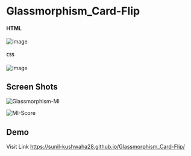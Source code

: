 # Glassmorphism_Card-Flip
#### HTML
![image](https://user-images.githubusercontent.com/82012814/145780865-b2a1f0fc-ca57-43a9-9fed-d7110475340b.png) 
#### `CSS`
![image](https://user-images.githubusercontent.com/82012814/145780897-f9341f34-b3ae-474b-bf5b-52d68ebb4e81.png) 

## Screen Shots
![Glassmorphism-MI](https://user-images.githubusercontent.com/82012814/145776376-a5f84b26-2911-45ab-8e97-c474879d7ab7.png)

![MI-Score](https://user-images.githubusercontent.com/82012814/145776398-f11ed4b2-aafa-4c28-bfd0-f1c2978c38fa.png)

## Demo 
Visit Link https://sunil-kushwaha28.github.io/Glassmorphism_Card-Flip/
